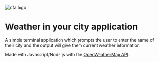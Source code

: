 ![cfa logo](https://cloud.githubusercontent.com/assets/24615235/25793815/8c0ae5d2-3411-11e7-840f-7b8864428ec7.jpeg)
# Weather in your city application

A simple terminal application which prompts the user to enter the name of their city and the output will give them current weather information.

Made with Javascript/Node.js with the [OpenWeatherMap API](https://openweathermap.org/).

